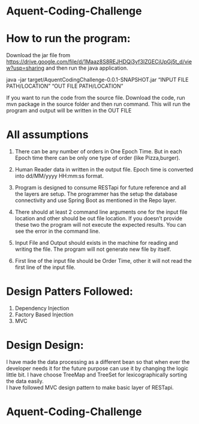 # Aquent-Coding-Challenge

# How to run the program:
Download the jar file from https://drive.google.com/file/d/1Maaz8S8REJHDQj3yf3IZGECjUpGj5t_d/view?usp=sharing and then run the java application.

java -jar target/AquentCodingChallenge-0.0.1-SNAPSHOT.jar “INPUT FILE PATH/LOCATION” “OUT FILE PATH/LOCATION” 

If you want to run the code from the source file. Download the code, run mvn package in the source folder and then run command.
This will run the program and output will be written in the OUT FILE 

# All assumptions
1) There can be any number of orders in One Epoch Time. But in each Epoch time there can be only one type of order (like Pizza,burger).

2) Human Reader data in written in the output file. Epoch time is converted into dd/MM/yyyy HH:mm:ss format. 

3) Program is designed to consume RESTapi for future reference and all the layers are setup. The programmer has the setup the database connectivity and use Spring Boot as mentioned in the Repo layer. 

4) There should at least 2 command line arguments one for the input file location and other should be out file location. If you doesn’t provide these two the program will not execute the expected results. You can see the error in the command line.

5) Input File and Output should exists in the machine for reading and writing the file. The program will not generate new file by itself.

6) First line of the input file should be Order   Time, other it will not read the first line of the input file.
# Design Patters Followed:
1) Dependency Injection
2) Factory Based Injection
3) MVC

# Design Design: 
I have made the data processing as a different bean so that when ever the developer needs it for the future purpose can use it by changing the logic little bit. 
I have choose TreeMap and TreeSet for lexicographically sorting the data easily.  
I have followed MVC design pattern to make basic layer of RESTapi.

# Aquent-Coding-Challenge
